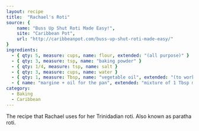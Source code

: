```yaml
---
layout: recipe
title:  "Rachael's Roti"
source: {
    name: "Buss Up Shut Roti Made Easy!",
    site: "Caribbean Pot",
    url: "http://caribbeanpot.com/buss-up-shut-roti-made-easy/"
}
ingredients:
  - { qty: 5, measure: cups, name: flour, extended: "(all purpose)" }
  - { qty: 3, measure: tsp, name: "baking powder" }
  - { qty: 1/4, measure: tsp, name: salt }
  - { qty: 3, measure: cups, name: water }
  - { qty: 1, measure: Tbsp, name: "vegetable oil", extended: "(to work into dough)" }
  - { name: "margine + oil for the pan", extended: "mixture of 1 Tbsp margarine and 5 Tbsp vegetable oil" }
category:
  - Baking
  - Caribbean
---
```


The recipe that Rachael uses for her Trinidadian roti. Also known as paratha roti.